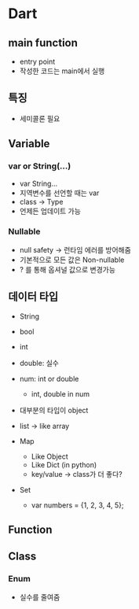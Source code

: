 # Dart

## main function

- entry point
- 작성한 코드는 main에서 실행

## 특징

- 세미콜론 필요

## Variable

### var or String(...)
- var String...
- 지역변수를 선언할 때는 var
- class -> Type
- 언제든 업데이트 가능

### Nullable
- null safety -> 런타임 에러를 방어해줌
- 기본적으로 모든 값은 Non-nullable
- ? 를 통해 옵셔널 값으로 변경가능

## 데이터 타입

- String
- bool
- int
- double: 실수
- num: int or double
  - int, double in num

- 대부분의 타입이 object
- list -> like array

- Map
  - Like Object
  - Like Dict (in python)
  - key/value -> class가 더 좋다?
- Set
  - var numbers = {1, 2, 3, 4, 5};

## Function

## Class

### Enum
- 실수를 줄여줌
